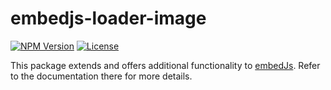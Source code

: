 # embedjs-loader-image

<p>
<a href="https://www.npmjs.com/package/@cherrystudio/embedjs"  target="_blank"><img alt="NPM Version" src="https://img.shields.io/npm/v/%40cherrystudio/embed-js?style=for-the-badge"></a>
<a href="https://www.npmjs.com/package/@cherrystudio/embedjs"  target="_blank"><img alt="License" src="https://img.shields.io/npm/l/%40cherrystudio%2Fembedjs?style=for-the-badge"></a>
</p>

This package extends and offers additional functionality to [embedJs](https://www.npmjs.com/package/@cherrystudio/embedjs). Refer to the documentation there for more details.
